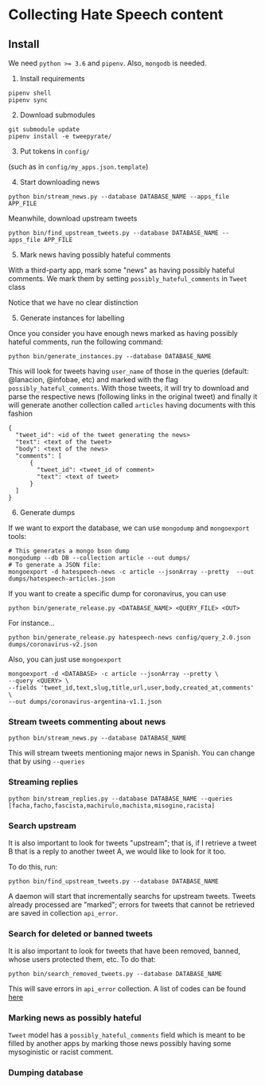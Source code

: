 # Collecting Hate Speech content


## Install

We need `python >= 3.6` and `pipenv`. Also, `mongodb` is needed.

1. Install requirements

```
pipenv shell
pipenv sync
```

2. Download submodules

```
git submodule update
pipenv install -e tweepyrate/
```

3. Put tokens in `config/`

(such as in `config/my_apps.json.template`)

4. Start downloading news
```
python bin/stream_news.py --database DATABASE_NAME --apps_file APP_FILE
```

Meanwhile, download upstream tweets

```
python bin/find_upstream_tweets.py --database DATABASE_NAME --apps_file APP_FILE
```

5. Mark news having possibly hateful comments

With a third-party app, mark some "news" as having possibly hateful comments. We mark them by setting `possibly_hateful_comments` in `Tweet` class

Notice that we have no clear distinction

5. Generate instances for labelling

Once you consider you have enough news marked as having possibly hateful comments, run the following command:

```
python bin/generate_instances.py --database DATABASE_NAME
```

This will look for tweets having `user_name` of those in the queries (default: @lanacion, @infobae, etc) and marked with the flag `possibly_hateful_comments`. With those tweets, it will try to download and parse the respective news (following links in the original tweet) and finally it will generate another collection called `articles` having documents with this fashion

```
{
  "tweet_id": <id of the tweet generating the news>
  "text": <text of the tweet>
  "body": <text of the news>
  "comments": [
      {
        "tweet_id": <tweet_id of comment>
        "text": <text of tweet>
      }
  ]
}
```

6. Generate dumps

If we want to export the database, we can use `mongodump` and `mongoexport` tools:

```
# This generates a mongo bson dump
mongodump --db DB --collection article --out dumps/
# To generate a JSON file:
mongoexport -d hatespeech-news -c article --jsonArray --pretty  --out dumps/hatespeech-articles.json
```

If you want to create a specific dump for coronavirus, you can use

```
python bin/generate_release.py <DATABASE_NAME> <QUERY_FILE> <OUT>
```

For instance...

```
python bin/generate_release.py hatespeech-news config/query_2.0.json dumps/coronavirus-v2.json
```

Also, you can just use `mongoexport`

```
mongoexport -d <DATABASE> -c article --jsonArray --pretty \
--query <QUERY> \
--fields 'tweet_id,text,slug,title,url,user,body,created_at,comments' \
--out dumps/coronavirus-argentina-v1.1.json
```
### Stream tweets commenting about news


```
python bin/stream_news.py --database DATABASE_NAME
```

This will stream tweets mentioning major news in Spanish. You can change that
by using `--queries`


### Streaming replies

```
python bin/stream_replies.py --database DATABASE_NAME --queries [facha,facho,fascista,machirulo,machista,misogino,racista]
```

### Search upstream

It is also important to look for tweets "upstream"; that is, if I retrieve a tweet B that is a reply to another tweet A, we would like to look for it too.

To do this, run:

```
python bin/find_upstream_tweets.py --database DATABASE_NAME
```

A daemon will start that incrementally searchs for upstream tweets. Tweets already processed are "marked"; errors for tweets that cannot be retrieved are saved in collection `api_error`.

### Search for deleted or banned tweets

It is also important to look for tweets that have been removed, banned, whose users protected them, etc. To do that:

```
python bin/search_removed_tweets.py --database DATABASE_NAME
```

This will save errors in `api_error` collection. A list of codes can be found [here](https://developer.twitter.com/en/docs/basics/response-codes)


### Marking news as possibly hateful

`Tweet` model has a `possibly_hateful_comments` field which is meant to be filled by another apps by marking those news possibly having some mysoginistic or racist comment.


### Dumping database

